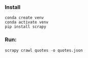 ### Install
```commandline
conda create venv
conda activate venv
pip install scrapy
```
### Run:

```python
scrapy crawl quotes -o quotes.json
```